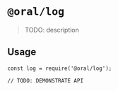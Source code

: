 # `@oral/log`

> TODO: description

## Usage

```
const log = require('@oral/log');

// TODO: DEMONSTRATE API
```
